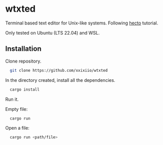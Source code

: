 
# wtxted

Terminal based text editor for Unix-like systems. Following [hecto](https://www.flenker.blog/hecto/) tutorial.

Only tested on Ubuntu (LTS 22.04) and WSL.
## Installation

Clone repository.

```bash
  git clone https://github.com/xxixiio/wtxted
```

In the directory created, install all the dependencies.

```bash
  cargo install
```

Run it.

Empty file:
```bash
  cargo run
```

Open a file:
```bash
  cargo run <path/file>
```
